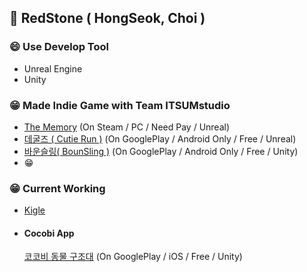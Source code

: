 ## 👋 RedStone ( HongSeok, Choi )

### 😄 Use Develop Tool 
- Unreal Engine
- Unity

### 😁 Made Indie Game with Team ITSUMstudio
- [The Memory](https://store.steampowered.com/app/946380/TheMemory/)  (On Steam / PC / Need Pay / Unreal)
- [데굴즈 ( Cutie Run )](https://play.google.com/store/apps/details?id=com.TNPC.SHOOOOT) (On GooglePlay / Android Only / Free / Unreal)
- [바운슬링( BounSling )](https://play.google.com/store/apps/details?id=com.TNPC.BounSling) (On GooglePlay / Android Only / Free / Unity)
- 😁

### 😁 Current Working
- [Kigle](https://kigle.co.kr/)
- #### Cocobi App
  [코코비 동물 구조대](https://play.google.com/store/apps/details?id=com.kigle.cocobi.animalrescue) (On GooglePlay / iOS / Free / Unity)
<!--
**baw6114/baw6114** is a ✨ _special_ ✨ repository because its `README.md` (this file) appears on your GitHub profile.

Here are some ideas to get you started:

- 🔭 I’m currently working on ...
- 🌱 I’m currently learning ...
- 👯 I’m looking to collaborate on ...
- 🤔 I’m looking for help with ...
- 💬 Ask me about ...
- 📫 How to reach me: ...
- 😄 Pronouns: ...
- ⚡ Fun fact: ...
-->
